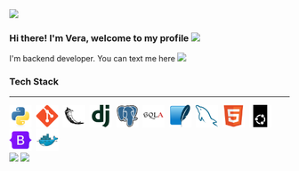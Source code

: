
<div>
  <img src="https://media.giphy.com/media/v1.Y2lkPTc5MGI3NjExenA0N2l5MHE4NWZtZXc3bTliem9meTF4bmJ3cTV3cTQzanV1ejdhZyZlcD12MV9pbnRlcm5hbF9naWZfYnlfaWQmY3Q9Zw/JqmupuTVZYaQX5s094/giphy.gif" width="200"/>
</div>
<h3>Hi there! I'm Vera, welcome to my profile
  <img src="https://media.giphy.com/media/hvRJCLFzcasrR4ia7z/giphy.gif" width="30px"/>
</h3>
<a> I'm backend developer. You can text me here
    <a href="https://t.me/gluuuk">
      <img src="https://img.shields.io/badge/-blue?style=flat&logo=Telegram&logoColor=white"
    </a>
</a>
    <br>
<h3>Tech Stack</h3>
<hr>
<div>
  <img src="https://github.com/devicons/devicon/blob/master/icons/python/python-original.svg" title="Python" alt="Python" width="40" height="40"/>&nbsp;
  <img src="https://github.com/devicons/devicon/blob/master/icons/git/git-original.svg" title="Git" alt="Git" width="40" height="40"/>&nbsp;
  <img src="https://github.com/devicons/devicon/blob/master/icons/flask/flask-original.svg" title="Flask" alt="Flask" width="40" height="40"/>&nbsp;
  <img src="https://github.com/devicons/devicon/blob/master/icons/django/django-plain.svg" title="Django UI" alt="Django UI" width="40" height="40"/>&nbsp;
  <img src="https://github.com/devicons/devicon/blob/master/icons/postgresql/postgresql-original.svg" title="PostgreSQL" alt="PostgreSQL" width="40" height="40"/>&nbsp;
  <img src="https://github.com/devicons/devicon/blob/master/icons/sqlalchemy/sqlalchemy-original.svg" title="sqlalchemy" alt="sqlalchemy " width="40" height="40"/>&nbsp;
  <img src="https://github.com/devicons/devicon/blob/master/icons/sqlite/sqlite-original.svg"  title="sqlite" alt="sqlite" width="40" height="40"/>&nbsp;
  <img src="https://github.com/devicons/devicon/blob/master/icons/mysql/mysql-original.svg" title="mysql" alt="mysql" width="40" height="40"/>&nbsp;
  <img src="https://github.com/devicons/devicon/blob/master/icons/html5/html5-original.svg" title="HTML5" alt="HTML" width="40" height="40"/>&nbsp;
  <img src="https://github.com/devicons/devicon/blob/master/icons/ubuntu/ubuntu-plain.svg" title="ubuntu" alt="ubuntu" width="40" height="40"/>&nbsp;
  <img src="https://github.com/devicons/devicon/blob/master/icons/bootstrap/bootstrap-original.svg" title="bootstrap"  alt="bootstrap" width="40" height="40"/>&nbsp;
  <img src="https://github.com/devicons/devicon/blob/master/icons/docker/docker-original.svg" title="docker"  alt="docker" width="40" height="40"/>&nbsp;
</div>
<img src="http://github-readme-streak-stats.herokuapp.com?user=Dobrovera">
<img src="https://github-readme-stats.vercel.app/api/top-langs/?username=Dobrovera">

